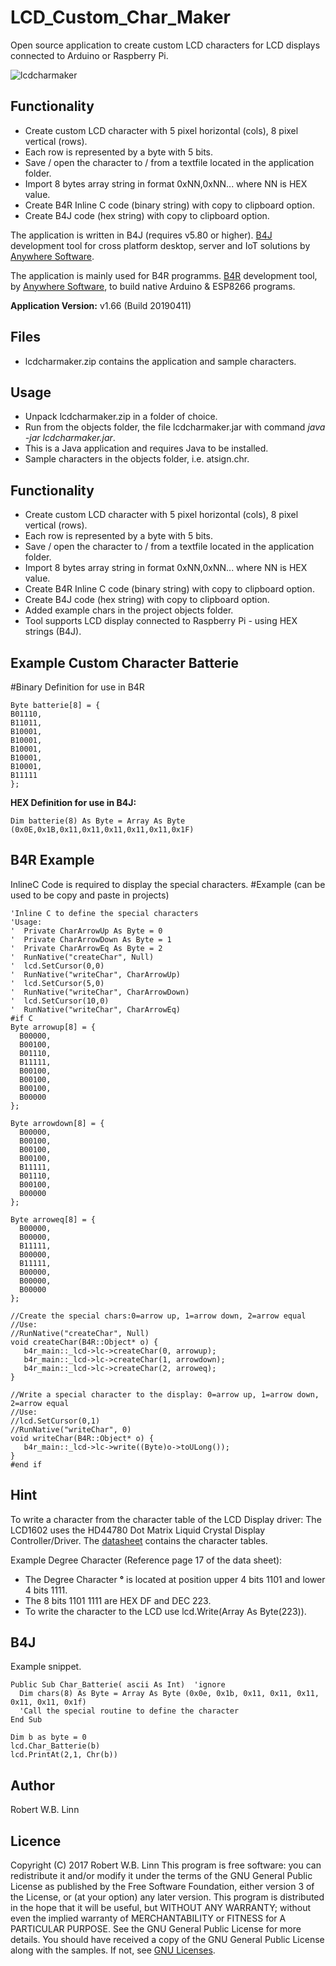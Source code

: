 # LCD_Custom_Char_Maker
Open source application to create custom LCD characters for LCD displays connected to Arduino or Raspberry Pi.

![lcdcharmaker](https://user-images.githubusercontent.com/47274144/55939260-a4411580-5c3d-11e9-809b-8f23921c56e9.png)

## Functionality
* Create custom LCD character with 5 pixel horizontal (cols), 8 pixel vertical (rows).
* Each row is represented by a byte with 5 bits.
* Save / open the character to / from a textfile located in the application folder.
* Import 8 bytes array string in format 0xNN,0xNN... where NN is HEX value.
* Create B4R Inline C code (binary string) with copy to clipboard option.
* Create B4J code (hex string) with copy to clipboard option.

The application is written in B4J (requires v5.80 or higher).
[B4J](https://www.b4x.com/b4j.html) development tool for cross platform desktop, server and IoT solutions by [Anywhere Software](https://www.b4x.com). 

The application is mainly used for B4R programms.
[B4R](https://www.b4x.com/b4r.html) development tool, by [Anywhere Software](https://www.b4x.com), to build native Arduino & ESP8266 programs. 

__Application Version:__ v1.66 (Build 20190411)

## Files
* lcdcharmaker.zip contains the application and sample characters.

## Usage
* Unpack lcdcharmaker.zip in a folder of choice.
* Run from the objects folder, the file lcdcharmaker.jar with command _java -jar lcdcharmaker.jar_.
* This is a Java application and requires Java to be installed.
* Sample characters in the objects folder, i.e. atsign.chr.

## Functionality
* Create custom LCD character with 5 pixel horizontal (cols), 8 pixel vertical (rows).
* Each row is represented by a byte with 5 bits.
* Save / open the character to / from a textfile located in the application folder.
* Import 8 bytes array string in format 0xNN,0xNN... where NN is HEX value.
* Create B4R Inline C code (binary string) with copy to clipboard option.
* Create B4J code (hex string) with copy to clipboard option.
* Added example chars in the project objects folder.
* Tool supports LCD display connected to Raspberry Pi - using HEX strings (B4J).

## Example Custom Character Batterie
#Binary Definition for use in B4R
``` 
Byte batterie[8] = {
B01110,
B11011,
B10001,
B10001,                                              
B10001,
B10001,
B10001,
B11111
};                            
``` 

__HEX Definition for use in B4J:__
``` 
Dim batterie(8) As Byte = Array As Byte (0x0E,0x1B,0x11,0x11,0x11,0x11,0x11,0x1F)
``` 

## B4R Example
InlineC Code is required to display the special characters.
#Example (can be used to be copy and paste in projects)
``` 
'Inline C to define the special characters
'Usage:
'  Private CharArrowUp As Byte = 0
'  Private CharArrowDown As Byte = 1
'  Private CharArrowEq As Byte = 2
'  RunNative("createChar", Null)
'  lcd.SetCursor(0,0)
'  RunNative("writeChar", CharArrowUp)                
'  lcd.SetCursor(5,0)
'  RunNative("writeChar", CharArrowDown)
'  lcd.SetCursor(10,0)
'  RunNative("writeChar", CharArrowEq)
#if C                                                               
Byte arrowup[8] = {                                
  B00000,
  B00100,
  B01110,
  B11111,
  B00100,
  B00100,
  B00100,
  B00000                          
};

Byte arrowdown[8] = {
  B00000,
  B00100,
  B00100,
  B00100,
  B11111,
  B01110,
  B00100,
  B00000
};

Byte arroweq[8] = {
  B00000,
  B00000,
  B11111,
  B00000,
  B11111,
  B00000,
  B00000,
  B00000
};

//Create the special chars:0=arrow up, 1=arrow down, 2=arrow equal
//Use:
//RunNative("createChar", Null)
void createChar(B4R::Object* o) {
   b4r_main::_lcd->lc->createChar(0, arrowup);
   b4r_main::_lcd->lc->createChar(1, arrowdown);
   b4r_main::_lcd->lc->createChar(2, arroweq);
}

//Write a special character to the display: 0=arrow up, 1=arrow down, 2=arrow equal
//Use:
//lcd.SetCursor(0,1)
//RunNative("writeChar", 0)
void writeChar(B4R::Object* o) {
   b4r_main::_lcd->lc->write((Byte)o->toULong());
}
#end if                                                          
``` 

## Hint
To write a character from the character table of the LCD Display driver:
The LCD1602 uses the HD44780 Dot Matrix Liquid Crystal Display Controller/Driver.
The [datasheet](http://www.sparkfun.com/datasheets/LCD/HD44780.pdf) contains the character tables.

Example Degree Character (Reference page 17 of the data sheet):
* The Degree Character __°__ is located at position upper 4 bits 1101 and lower 4 bits 1111.
* The 8 bits 1101 1111 are HEX DF and DEC 223.
* To write the character to the LCD use lcd.Write(Array As Byte(223)).

## B4J
Example snippet.
``` 
Public Sub Char_Batterie( ascii As Int)  'ignore
  Dim chars(8) As Byte = Array As Byte (0x0e, 0x1b, 0x11, 0x11, 0x11, 0x11, 0x11, 0x1f)
  'Call the special routine to define the character
End Sub

Dim b as byte = 0
lcd.Char_Batterie(b)
lcd.PrintAt(2,1, Chr(b))
``` 

## Author
Robert W.B. Linn

## Licence
Copyright (C) 2017  Robert W.B. Linn
This program is free software: you can redistribute it and/or modify it under the terms of the GNU General Public License as published by the Free Software Foundation, either version 3 of the License, or (at your option) any later version.
This program is distributed in the hope that it will be useful, but WITHOUT ANY WARRANTY; without even the implied warranty of
MERCHANTABILITY or FITNESS for A PARTICULAR PURPOSE.  See the GNU General Public License for more details.
You should have received a copy of the GNU General Public License along with the samples.  If not, see [GNU Licenses](http://www.gnu.org/licenses/).
